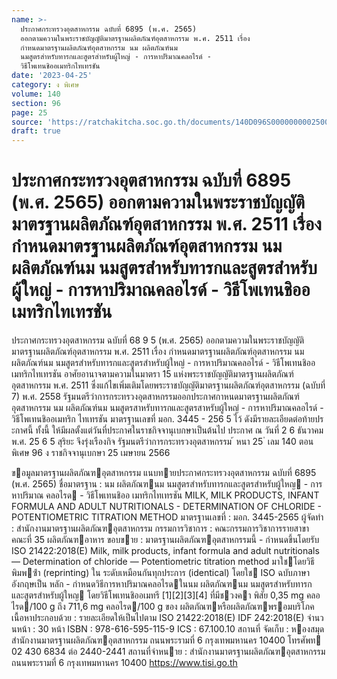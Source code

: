 ```yaml
---
name: >-
  ประกาศกระทรวงอุตสาหกรรม ฉบับที่ 6895 (พ.ศ. 2565)
  ออกตามความในพระราชบัญญัติมาตรฐานผลิตภัณฑ์อุตสาหกรรม พ.ศ. 2511 เรื่อง
  กำหนดมาตรฐานผลิตภัณฑ์อุตสาหกรรม นม ผลิตภัณฑ์นม
  นมสูตรสำหรับทารกและสูตรสำหรับผู้ใหญ่ - การหาปริมาณคลอไรด์ -
  วิธีโพเทนชิออเมทริกไทเทรชัน
date: '2023-04-25'
category: ง พิเศษ
volume: 140
section: 96
page: 25
source: 'https://ratchakitcha.soc.go.th/documents/140D096S0000000002500.pdf'
draft: true
---
```


# ประกาศกระทรวงอุตสาหกรรม ฉบับที่ 6895 (พ.ศ. 2565) ออกตามความในพระราชบัญญัติมาตรฐานผลิตภัณฑ์อุตสาหกรรม พ.ศ. 2511 เรื่อง กำหนดมาตรฐานผลิตภัณฑ์อุตสาหกรรม นม ผลิตภัณฑ์นม นมสูตรสำหรับทารกและสูตรสำหรับผู้ใหญ่ - การหาปริมาณคลอไรด์ - วิธีโพเทนชิออเมทริกไทเทรชัน

ประกาศกระทรวงอุตสาหกรรม ฉบับที่ 68 9 5 (พ.ศ. 2565) ออกตามความในพระราชบัญญัติมาตรฐานผลิตภัณฑ์อุตสาหกรรม พ.ศ. 2511 เรื่อง กำหนดมาตรฐานผลิตภัณฑ์อุตสาหกรรม นม ผลิตภัณฑ์นม นมสูตรสำหรับทารกและสูตรสำหรับผู้ใหญ่ - การหาปริมาณคลอไรด์ - วิธีโพเทนชิออเมทริกไทเทรชัน อาศัยอานาจตามความในมาตรา 15 แห่งพระราชบัญญัติมาตรฐานผลิตภัณฑ์อุตสาหกรรม พ.ศ. 2511 ซึ่งแก้ไขเพิ่มเติมโดยพระราชบัญญัติมาตรฐานผลิตภัณฑ์อุตสาหกรรม (ฉบับที่ 7) พ.ศ. 2558 รัฐมนตรีว่าการกระทรวงอุตสาหกรรมออกประกาศกาหนดมาตรฐานผลิตภัณฑ์อุตสาหกรรม นม ผลิตภัณฑ์นม นมสูตรสาหรับทารกและสูตรสาหรับผู้ใหญ่ - การหาปริมาณคลอไรด์ - วิธีโพเทนชิออเมทริก ไทเทรชัน มาตรฐานเลขที่ มอก. 3445 - 256 5 ไว้ ดังมีรายละเอียดต่อท้ายปร ะกาศนี้ ทั้งนี้ ให้มีผลตั้งแต่วันที่ประกาศในราชกิจจานุเบกษาเป็นต้นไป ประกาศ ณ วันที่ 2 6 ธันวาคม พ.ศ. 25 6 5 สุริยะ จึงรุ่งเรืองกิจ รัฐมนตรีว่าการกระทรวงอุตสาหกรรม ้ หนา 25 ่ เลม 140 ตอนพิเศษ 96 ง ราชกิจจานุเบกษา 25 เมษายน 2566

ขอมูลมาตรฐานผลิตภัณฑอุตสาหกรรม แนบทายประกาศกระทรวงอุตสาหกรรม ฉบับที่ 6895 (พ.ศ. 2565) ชื่อมาตรฐาน : นม ผลิตภัณฑนม นมสูตรสําหรับทารกและสูตรสําหรับผู้ใหญ - การหาปริมาณ คลอไรด - วิธีโพเทนชิออ เมทริกไทเทรชัน MILK, MILK PRODUCTS, INFANT FORMULA AND ADULT NUTRITIONALS - DETERMINATION OF CHLORIDE - POTENTIOMETRIC TITRATION METHOD มาตรฐานเลขที่ : มอก. 3445-2565 ผู้จัดทํา : สํานักงานมาตรฐานผลิตภัณฑอุตสาหกรรม กรรมการวิชาการ : คณะกรรมการวิชาการรายสาขา คณะที่ 35 ผลิตภัณฑอาหาร ขอบขาย : มาตรฐานผลิตภัณฑอุตสาหกรรมนี้ - กําหนดขึ้นโดยรับ ISO 21422:2018(E) Milk, milk products, infant formula and adult nutritionals — Determination of chloride — Potentiometric titration method มาใชโดยวิธีพิมพซ้ํา (reprinting) ใน ระดับเหมือนกันทุกประการ (identical) โดยใช ISO ฉบับภาษาอังกฤษเป็น หลัก - กําหนดวิธีการหาปริมาณคลอไรดในนม ผลิตภัณฑนม นมสูตรสําหรับทารก และสูตรสําหรับผู้ใหญ โดยวิธีโพเทนชิออเมทรี [1][2][3][4] ที่มีชวงคา พิสัย 0,35 mg คลอไรด/100 g ถึง 711,6 mg คลอไรด/100 g ของ ผลิตภัณฑหรือผลิตภัณฑพรอมบริโภค เนื้อหาประกอบด้วย : รายละเอียดให้เป็นไปตาม ISO 21422:2018(E) IDF 242:2018(E) จํานวนหน้า : 30 หน้า ISBN : 978-616-595-115-9 ICS : 67.100.10 สถานที่ จัดเก็บ : หองสมุดสํานักงานมาตรฐานผลิตภัณฑอุตสาหกรรม ถนนพระรามที่ 6 กรุงเทพมหานคร 10400 โทรศัพท 02 430 6834 ต่อ 2440-2441 สถานที่จําหนาย : สํานักงานมาตรฐานผลิตภัณฑอุตสาหกรรม ถนนพระรามที่ 6 กรุงเทพมหานคร 10400 https://www.tisi.go.th
